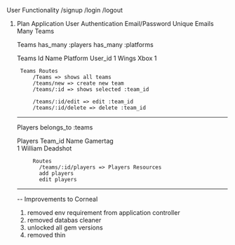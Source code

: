 User Functionality
/signup
/login
/logout


1. Plan Application
    User 
        Authentication
        Email/Password 
        Unique Emails
        Many Teams

    Teams
        has_many :players
        has_many :platforms

    Teams
        Id              Name            Platform        User_id
        1               Wings             Xbox              1

        Teams Routes
            /Teams => shows all teams
            /teams/new => create new team
            /teams/:id => shows selected :team_id
            
            /teams/:id/edit => edit :team_id
            /teams/:id/delete => delete :team_id

           
            
    ----------------------------------------------------------------------

    Players
    belongs_to :teams

    Players
        Team_id           Name          Gamertag          
          1              William        Deadshot

            Routes
              /teams/:id/players => Players Resources
              add players
              edit players



    ----------------------------------------------------------------------
    


    -- Improvements to Corneal

    1. removed env requirement from application controller
    2. removed databas cleaner
    3. unlocked all gem versions
    4. removed thin
